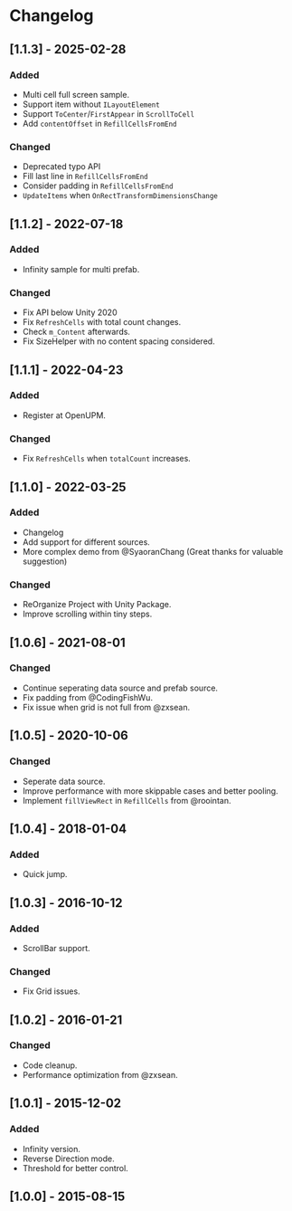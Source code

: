 # Changelog

## [1.1.3] - 2025-02-28
### Added
- Multi cell full screen sample.
- Support item without `ILayoutElement`
- Support `ToCenter`/`FirstAppear` in `ScrollToCell`
- Add `contentOffset` in `RefillCellsFromEnd`
### Changed
- Deprecated typo API 
- Fill last line in `RefillCellsFromEnd`
- Consider padding in `RefillCellsFromEnd`
- `UpdateItems` when `OnRectTransformDimensionsChange`

## [1.1.2] - 2022-07-18
### Added
- Infinity sample for multi prefab.
### Changed
- Fix API below Unity 2020
- Fix `RefreshCells` with total count changes.
- Check `m_Content` afterwards.
- Fix SizeHelper with no content spacing considered.

## [1.1.1] - 2022-04-23
### Added
- Register at OpenUPM.
### Changed
- Fix `RefreshCells` when `totalCount` increases.

## [1.1.0] - 2022-03-25
### Added
- Changelog
- Add support for different sources.
- More complex demo from @SyaoranChang (Great thanks for valuable suggestion)
### Changed
- ReOrganize Project with Unity Package.
- Improve scrolling within tiny steps.

## [1.0.6] - 2021-08-01
### Changed
- Continue seperating data source and prefab source.
- Fix padding from @CodingFishWu.
- Fix issue when grid is not full from @zxsean.

## [1.0.5] - 2020-10-06
### Changed
- Seperate data source.
- Improve performance with more skippable cases and better pooling.
- Implement `fillViewRect` in `RefillCells` from @roointan.

## [1.0.4] - 2018-01-04
### Added
- Quick jump.

## [1.0.3] - 2016-10-12
### Added
- ScrollBar support.
### Changed
- Fix Grid issues.

## [1.0.2] - 2016-01-21
### Changed
- Code cleanup.
- Performance optimization from @zxsean.

## [1.0.1] - 2015-12-02
### Added
- Infinity version.
- Reverse Direction mode.
- Threshold for better control.

## [1.0.0] - 2015-08-15